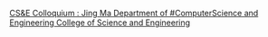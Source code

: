 [CS&E Colloquium : Jing Ma   Department of #ComputerScience and Engineering   College of Science and Engineering](https://qi.tc/qi/112355)